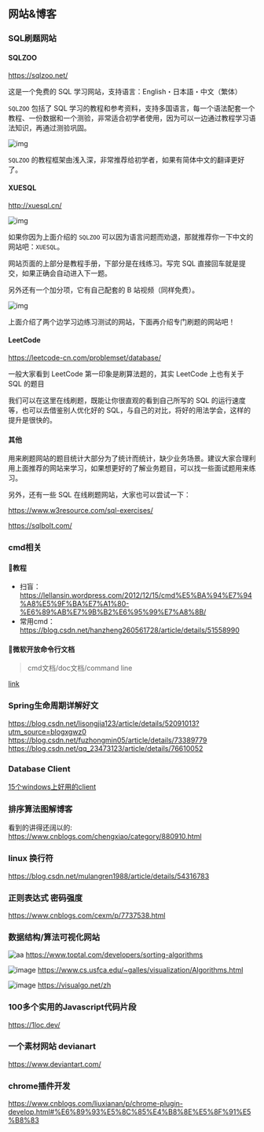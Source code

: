 ## 网站&博客

### SQL刷题网站

#### SQLZOO

https://sqlzoo.net/

这是一个免费的 SQL 学习网站，支持语言：English・日本語・中文（繁体）

`SQLZOO` 包括了 SQL 学习的教程和参考资料，支持多国语言，每一个语法配套一个教程、一份数据和一个测验，非常适合初学者使用，因为可以一边通过教程学习语法知识，再通过测验巩固。

![img](https://mmbiz.qpic.cn/mmbiz_png/tXYict40xfLg4d2acUQeibw8gkIrj9B8O0Qz5aH2ibzqqBr5vmOzYxNBSV2psT1va6oGD5mCjZmicJb6bvJaTwA0Ww/640?wx_fmt=png&tp=webp&wxfrom=5&wx_lazy=1&wx_co=1)

`SQLZOO` 的教程框架由浅入深，非常推荐给初学者，如果有简体中文的翻译更好了。

#### XUESQL

http://xuesql.cn/

![img](https://mmbiz.qpic.cn/mmbiz_png/tXYict40xfLg4d2acUQeibw8gkIrj9B8O08mWJeX5Wam69lTvVKG79WcIO2VoqX0GatK8cZ7lpCjj9lZwSwqUEqQ/640?wx_fmt=png&tp=webp&wxfrom=5&wx_lazy=1&wx_co=1)

如果你因为上面介绍的 `SQLZOO` 可以因为语言问题而劝退，那就推荐你一下中文的网站吧：`XUESQL`。

网站页面的上部分是教程手册，下部分是在线练习。写完 SQL 直接回车就是提交，如果正确会自动进入下一题。

另外还有一个加分项，它有自己配套的 B 站视频（同样免费）。

![img](https://mmbiz.qpic.cn/mmbiz_png/tXYict40xfLg4d2acUQeibw8gkIrj9B8O0scXnpOkOlsP3Jmbv6aSeRfm6KEsTTN2NtLonTkIufCd6HmETzswmIQ/640?wx_fmt=png&tp=webp&wxfrom=5&wx_lazy=1&wx_co=1)

上面介绍了两个边学习边练习测试的网站，下面再介绍专门刷题的网站吧！

#### LeetCode

https://leetcode-cn.com/problemset/database/

一般大家看到 LeetCode 第一印象是刷算法题的，其实 LeetCode 上也有关于 SQL 的题目

我们可以在这里在线刷题，既能让你很直观的看到自己所写的 SQL 的运行速度等，也可以去借鉴别人优化好的 SQL，与自己的对比，将好的用法学会，这样的提升是很快的。

#### 其他

用来刷题网站的题目统计大部分为了统计而统计，缺少业务场景。建议大家合理利用上面推荐的网站来学习，如果想更好的了解业务题目，可以找一些面试题用来练习。

另外，还有一些 SQL 在线刷题网站，大家也可以尝试一下：

https://www.w3resource.com/sql-exercises/

https://sqlbolt.com/



### cmd相关

#### :small_blue_diamond:教程
- 扫盲：https://lellansin.wordpress.com/2012/12/15/cmd%E5%BA%94%E7%94%A8%E5%9F%BA%E7%A1%80-%E6%89%AB%E7%9B%B2%E6%95%99%E7%A8%8B/
- 常用cmd：https://blog.csdn.net/hanzheng260561728/article/details/51558990

#### :small_blue_diamond:微软开放命令行文档

>  cmd文档/doc文档/command line

[link](http://download.microsoft.com/download/5/8/9/58911986-D4AD-4695-BF63-F734CD4DF8F2/ws-commands.pdf)


### Spring生命周期详解好文


https://blog.csdn.net/lisongjia123/article/details/52091013?utm_source=blogxgwz0
https://blog.csdn.net/fuzhongmin05/article/details/73389779
https://blog.csdn.net/qq_23473123/article/details/76610052


### Database Client

[15个windows上好用的client](https://www.slant.co/topics/53/~best-mysql-client-applications-for-windows)

### 排序算法图解博客

看到的讲得还阔以的: https://www.cnblogs.com/chengxiao/category/880910.html

### linux 换行符

https://blog.csdn.net/mulangren1988/article/details/54316783

### 正则表达式 密码强度

https://www.cnblogs.com/cexm/p/7737538.html


### 数据结构/算法可视化网站

![aa](https://image.youyinnn.top/sorting-algorithms.png)
https://www.toptal.com/developers/sorting-algorithms


![image](https://user-images.githubusercontent.com/23525754/40883611-f49dc906-6733-11e8-822f-b3f441f11da7.png)
https://www.cs.usfca.edu/~galles/visualization/Algorithms.html

![image](https://user-images.githubusercontent.com/23525754/40886561-d4282520-676c-11e8-8312-223025512f6d.png)
https://visualgo.net/zh


### 100多个实用的Javascript代码片段

https://1loc.dev/

### 一个素材网站 devianart


https://www.deviantart.com/


### chrome插件开发

https://www.cnblogs.com/liuxianan/p/chrome-plugin-develop.html#%E6%89%93%E5%8C%85%E4%B8%8E%E5%8F%91%E5%B8%83

